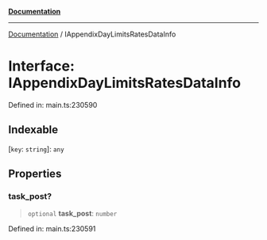 [**Documentation**](../README.md)

***

[Documentation](../README.md) / IAppendixDayLimitsRatesDataInfo

# Interface: IAppendixDayLimitsRatesDataInfo

Defined in: main.ts:230590

## Indexable

\[`key`: `string`\]: `any`

## Properties

### task\_post?

> `optional` **task\_post**: `number`

Defined in: main.ts:230591
